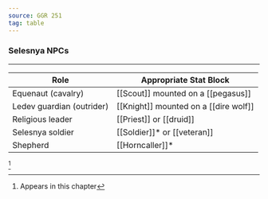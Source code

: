 ```yaml
---
source: GGR 251
tag: table
---
```


### Selesnya NPCs
---
|Role|Appropriate Stat Block|
|--------|--------|
|Equenaut (cavalry)|[[Scout]] mounted on a [[pegasus]]|
|Ledev guardian (outrider)|[[Knight]] mounted on a [[dire wolf]]|
|Religious leader|[[Priest]] or [[druid]]|
|Selesnya soldier|[[Soldier]]*  or [[veteran]]|
|Shepherd|[[Horncaller]]* |
[^1] 

[^1]: Appears in this chapter
